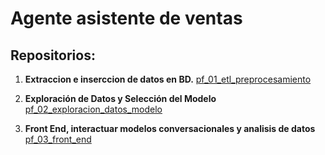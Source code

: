 # Agente asistente de ventas

## Repositorios:

1. **Extraccion e inserccion de datos en BD.** 
    [pf_01_etl_preprocesamiento](https://github.com/santiagorodriguez-dev/pf_01_etl_preprocesamiento)

2. **Exploración de Datos y Selección del Modelo**
    [pf_02_exploracion_datos_modelo](https://github.com/santiagorodriguez-dev/pf_02_exploracion_datos_modelo)
	
3. **Front End, interactuar modelos conversacionales y analisis de datos**
    [pf_03_front_end](https://github.com/santiagorodriguez-dev/pf_03_front_end)
	